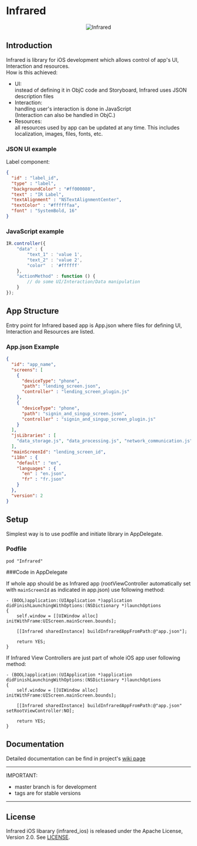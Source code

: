 # Infrared

<p align="center">
  <img src ="https://github.com/infrared-io/infrared_ios/wiki/images/FULL-LOGO-transparent.png" alt='Infrared'/>
</p>

## Introduction  

Infrared is library for iOS development which allows control of app's UI, Interaction and resources.  
How is this achieved:  
* UI:   
instead of defining it in ObjC code and Storyboard, Infrared uses JSON description files  
* Interaction:  
handling user's interaction is done in JavaScript    
(Interaction can also be handled in ObjC.)   
* Resources:   
all resources used by app can be updated at any time. This includes localization, images, files, fonts, etc.

### JSON UI example

Label component:
```json
{
  "id" : "label_id",
  "type" : "label",
  "backgroundColor" : "#ff000080",
  "text" : "IR Label",
  "textAlignment" : "NSTextAlignmentCenter",
  "textColor" : "#ffffffaa",
  "font" : "SystemBold, 16"
}
```

### JavaScript example

```javascript
IR.controller({
    "data" : {
        "text_1" : 'value 1',
        "text_2" : 'value 2',
        "color"  : '#ffffff'
    },
    "actionMethod" : function () {
        // do some UI/Interaction/Data manipulation
    }
});
```

## App Structure

Entry point for Infrared based app is App.json where files for defining UI, Interaction and Resources are listed.

### App.json Example

```json
{
  "id": "app_name",
  "screens": [
    {
      "deviceType": "phone",
      "path": "lending_screen.json",
      "controller" : "lending_screen_plugin.js"
    },
    {
      "deviceType": "phone",
      "path": "signin_and_singup_screen.json",
      "controller" : "signin_and_singup_screen_plugin.js"
    }
  ],
  "jsLibraries" : [
    "data_storage.js", "data_processing.js", "network_communication.js"
  ],
  "mainScreenId": "lending_screen_id",
  "i18n" : {
    "default" : "en",
    "languages" : {
      "en" : "en.json",
      "fr" : "fr.json"
    }
  },
  "version": 2
}
```


## Setup

Simplest way is to use podfile and initiate library in AppDelegate.

### Podfile

```
pod "Infrared"
```

###Code in AppDelegate

If whole app should be as Infrared app (rootViewController automatically set with `mainScreenId` as indicated in app.json) use following method:

```objc
- (BOOL)application:(UIApplication *)application didFinishLaunchingWithOptions:(NSDictionary *)launchOptions
{
    self.window = [[UIWindow alloc] initWithFrame:UIScreen.mainScreen.bounds];

    [[Infrared sharedInstance] buildInfraredAppFromPath:@"app.json"];

    return YES;
}
```

If Infrared View Controllers are just part of whole iOS app user following method:

```objc
- (BOOL)application:(UIApplication *)application didFinishLaunchingWithOptions:(NSDictionary *)launchOptions
{
    self.window = [[UIWindow alloc] initWithFrame:UIScreen.mainScreen.bounds];

    [[Infrared sharedInstance] buildInfraredAppFromPath:@"app.json" setRootViewController:NO];

    return YES;
}
```

## Documentation

Detailed documentation can be find in project's [wiki page](https://github.com/infrared-io/infrared_ios/wiki)

----
IMPORTANT:  
- master branch is for development  
- tags are for stable versions

---

## License

Infrared iOS libarary (infrared_ios) is released under the Apache License, Version 2.0. See
[LICENSE](https://github.com/infrared-io/infrared_ios/blob/master/NOTICE).
